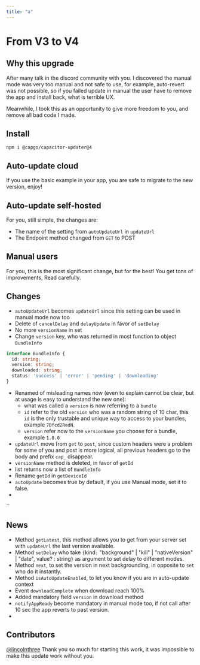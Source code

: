```yaml
---
title: "a"
---
```

# From V3 to V4

## Why this upgrade

After many talk in the discord community with you. I discovered the manual mode was very too manual and not safe to use, for example, auto-revert was not possible, so if you failed update in manual the user have to remove the app and install back, what is terrible UX.

Meanwhile, I took this as an opportunity to give more freedom to you, and remove all bad code I made.

## Install

`npm i @capgo/capacitor-updater@4`

## Auto-update cloud

If you use the basic example in your app, you are safe to migrate to the new version, enjoy!

## Auto-update self-hosted

For you, still simple, the changes are:

* The name of the setting from `autoUpdateUrl` in `updateUrl`
* The Endpoint method changed from `GET` to POST

## Manual users

For you, this is the most significant change, but for the best! You get tons of improvements, Read carefully.

## Changes

* `autoUpdateUrl` becomes `updateUrl` since this setting can be used in manual mode now too
* Delete of `cancelDelay` and `delayUpdate` in favor of `setDelay`
* No more `versionName` in set
* Change `version` key, who was returned in most function to object `BundleInfo`

```typescript
interface BundleInfo {
  id: string;
  version: string;
  downloaded: string;
  status: 'success' | 'error' | 'pending' | 'downloading'
}
```

* Renamed of misleading names now (even to explain cannot be clear, but at usage is easy to understand the new one):
  * what was called a `version` is now referring to a `bundle`
  * `id` refer to the old `version` who was a random string of 10 char, this `id` is the only trustable and unique way to access to your bundles, example `7Dfcd2RedN`.
  * `version` refer now to the `versionName` you choose for a bundle, example `1.0.0`
* `updateUrl` move from `get` to `post`, since custom headers were a problem for some of you and post is more logical, all previous headers go to the body and prefix `cap_` disappear.
* `versionName` method is deleted, in favor of `getId`
* list returns now a list of `BundleInfo`
* Rename `getId` in `getDeviceId`
* `autoUpdate` becomes true by default, if you use Manual mode, set it to false.
*

``

## News

* Method `getLatest`, this method allows you to get from your server set with `updateUrl` the last version available.
* Method `setDelay` who take `{`kind`:` "background" | "kill" | "nativeVersion" | "date", value? : string`}` as argument to set delay to different modes.
* Method `next`, to set the version in next backgrounding, in opposite to `set` who do it instantly.
* Method `isAutoUpdateEnabled`, to let you know if you are in auto-update context
* Event `downloadComplete` when download reach 100%
* Added mandatory field `version` in download method
* `notifyAppReady` become mandatory in manual mode too, if not call after 10 sec the app reverts to past version.
*

## Contributors

[@lincolnthree](https://github.com/lincolnthree) Thank you so much for starting this work, it was impossible to make this update work without you.
